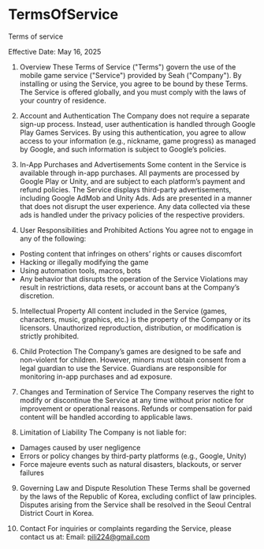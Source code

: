 # TermsOfService
Terms of service

Effective Date: May 16, 2025

1. Overview
These Terms of Service ("Terms") govern the use of the mobile game service ("Service") provided by Seah ("Company"). By installing or using the Service, you agree to be bound by these Terms. The Service is offered globally, and you must comply with the laws of your country of residence.


2. Account and Authentication
The Company does not require a separate sign-up process. Instead, user authentication is handled through Google Play Games Services. By using this authentication, you agree to allow access to your information (e.g., nickname, game progress) as managed by Google, and such information is subject to Google’s policies.


3. In-App Purchases and Advertisements
Some content in the Service is available through in-app purchases. All payments are processed by Google Play or Unity, and are subject to each platform’s payment and refund policies.
The Service displays third-party advertisements, including Google AdMob and Unity Ads. Ads are presented in a manner that does not disrupt the user experience. Any data collected via these ads is handled under the privacy policies of the respective providers.


5. User Responsibilities and Prohibited Actions
You agree not to engage in any of the following:
- Posting content that infringes on others’ rights or causes discomfort
- Hacking or illegally modifying the game
- Using automation tools, macros, bots
- Any behavior that disrupts the operation of the Service
Violations may result in restrictions, data resets, or account bans at the Company’s discretion.


5. Intellectual Property
All content included in the Service (games, characters, music, graphics, etc.) is the property of the Company or its licensors. Unauthorized reproduction, distribution, or modification is strictly prohibited.


6. Child Protection
The Company’s games are designed to be safe and non-violent for children. However, minors must obtain consent from a legal guardian to use the Service. Guardians are responsible for monitoring in-app purchases and ad exposure.


7. Changes and Termination of Service
The Company reserves the right to modify or discontinue the Service at any time without prior notice for improvement or operational reasons. Refunds or compensation for paid content will be handled according to applicable laws.


8. Limitation of Liability
The Company is not liable for:
- Damages caused by user negligence
- Errors or policy changes by third-party platforms (e.g., Google, Unity)
- Force majeure events such as natural disasters, blackouts, or server failures


9. Governing Law and Dispute Resolution
These Terms shall be governed by the laws of the Republic of Korea, excluding conflict of law principles. Disputes arising from the Service shall be resolved in the Seoul Central District Court in Korea.


10. Contact
For inquiries or complaints regarding the Service, please contact us at:
Email: pili224@gmail.com
